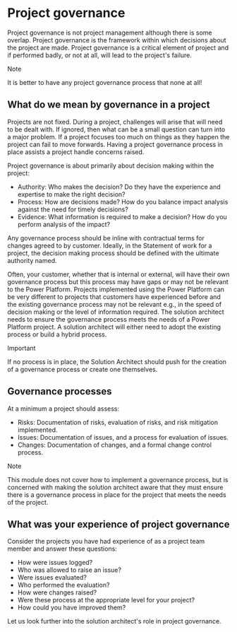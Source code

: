 # Project governance

Project governance is not project management although there is some overlap. Project governance is the framework within which decisions about the project are made.
Project governance is a critical element of project and if performed badly, or not at all, will lead to the project's failure.

> [!NOTE]
> It is better to have any project governance process that none at all!

## What do we mean by governance in a project

Projects are not fixed. During a project, challenges will arise that will need to be dealt with. If ignored, then what can be a small question can turn into a major problem. If a project focuses too much on things as they happen the project can fail to move forwards. Having a project governance process in place assists a project handle concerns raised.

Project governance is about primarily about decision making within the project:

- Authority: Who makes the decision? Do they have the experience and expertise to make the right decision?
- Process: How are decisions made? How do you balance impact analysis against the need for timely decisions?
- Evidence: What information is required to make a decision? How do you perform analysis of the impact?

Any governance process should be inline with contractual terms for changes agreed to by customer. Ideally, in the Statement of work for a project, the decision making process should be defined with the ultimate authority named.

Often, your customer, whether that is internal or external, will have their own governance process but this process may have gaps or may not be relevant to the Power Platform. Projects implemented using the Power Platform can be very different to projects that customers have experienced before and the existing  governance process may not be relevant e.g., in the speed of decision making or the level of  information required. The solution architect needs to ensure the governance process meets the needs of a Power Platform project. A solution architect will either need to adopt the existing process or build a hybrid process.

> [!IMPORTANT]
> If no process is in place, the Solution Architect should push for the creation of a governance process or create one themselves.

## Governance processes

At a minimum a project should assess:

- Risks: Documentation of risks, evaluation of risks, and risk mitigation implemented.
- Issues: Documentation of issues, and a process for evaluation of issues.
- Changes: Documentation of changes, and a formal change control process.

> [!NOTE]
> This module does not cover how to implement a governance process, but is concerned with making the solution architect aware that they must ensure there is a governance process in place for the project that meets the needs of the project.

## What was your experience of project governance

Consider the projects you have had experience of as a project team member and answer these questions:

- How were issues logged?
- Who was allowed to raise an issue?
- Were issues evaluated?
- Who performed the evaluation?
- How were changes raised?
- Were these process at the appropriate level for your project?
- How could you have improved them?

Let us look further into the solution architect's role in project governance.
